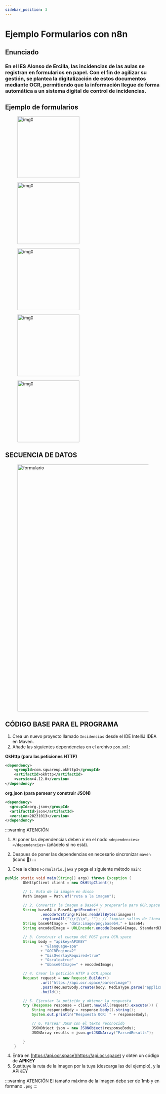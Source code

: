 ```yaml
---
sidebar_position: 3
---
```

# Ejemplo Formularios con n8n

## Enunciado
### En el IES Alonso de Ercilla, las incidencias de las aulas se registran en formularios en papel. Con el fin de agilizar su gestión, se plantea la digitalización de estos documentos mediante OCR, permitiendo que la información llegue de forma automática a un sistema digital de control de incidencias.

## Ejemplo de formularios
<figure>
  <img src="/img/n8n/i0.png" alt="img0" width="200" />
</figure>
<figure>
  <img src="/img/n8n/i2.png" alt="img0" width="200" />
</figure>
<figure>
  <img src="/img/n8n/i3.png" alt="img0" width="200" />
</figure>
<figure>
  <img src="/img/n8n/i4.png" alt="img0" width="200" />
</figure>
<figure>
  <img src="/img/n8n/i5.png" alt="img0" width="200" />
</figure>


## SECUENCIA DE DATOS
<figure>
  <img src="/img/n8n/formulario.png" alt="formulario" width="800" />
</figure>


## CÓDIGO BASE PARA EL PROGRAMA
1. Crea un nuevo proyecto llamado `Incidencias` desde el IDE IntelliJ IDEA en Maven.
2. Añade las siguientes dependencias en el archivo `pom.xml`: 
      
**OkHttp (para las peticiones HTTP)**
```xml
<dependency>
    <groupId>com.squareup.okhttp3</groupId>
    <artifactId>okhttp</artifactId>
    <version>4.12.0</version>
</dependency>
```

**org.json (para parsear y construir JSON)**

```xml
<dependency>
  <groupId>org.json</groupId>
  <artifactId>json</artifactId>
  <version>20231013</version>
</dependency>

```
:::warning ATENCIÓN
1. Al poner las dependencias deben ir en el nodo `<dependencies></dependencies>` (añádelo si no está).
2. Despues de poner las dependencias en necesario sincronizar `maven` (icono 🔄️)
:::

1. Crea la clase `Formulario.java` y pega el siguiente método `main`:

```java
public static void main(String[] args) throws Exception {
        OkHttpClient client = new OkHttpClient();

        // 1. Ruta de la imagen en disco
        Path imagen = Path.of("ruta a la imagen");

        // 2. Convertir la imagen a Base64 y prepararla para OCR.space
        String base64 = Base64.getEncoder()
                .encodeToString(Files.readAllBytes(imagen))
                .replaceAll("\\r|\\n", ""); // limpiar saltos de línea
        String base64Image = "data:image/png;base64," + base64;
        String encodedImage = URLEncoder.encode(base64Image, StandardCharsets.UTF_8);

        // 3. Construir el cuerpo del POST para OCR.space
        String body = "apikey=APIKEY"
                + "&language=spa"
                + "&OCREngine=2"
                + "&isOverlayRequired=true"
                + "&scale=true"
                + "&base64Image=" + encodedImage;

        // 4. Crear la petición HTTP a OCR.space
        Request request = new Request.Builder()
                .url("https://api.ocr.space/parse/image")
                .post(RequestBody.create(body, MediaType.parse("application/x-www-form-urlencoded")))
                .build();

        // 5. Ejecutar la petición y obtener la respuesta
        try (Response response = client.newCall(request).execute()) {
            String responseBody = response.body().string();
            System.out.println("Respuesta OCR: " + responseBody);

            // 6. Parsear JSON con el texto reconocido
            JSONObject json = new JSONObject(responseBody);
            JSONArray results = json.getJSONArray("ParsedResults");

        }
    }
```
4. Entra en [https://api.ocr.space](https://api.ocr.space) y obtén un código de **APIKEY**
5. Sustituye la ruta de la imagen por la tuya (descarga las del ejemplo), y la APIKEY
   
:::warning ATENCIÓN
El tamaño máximo de la imagen debe ser de 1mb y en formano `.png`
:::